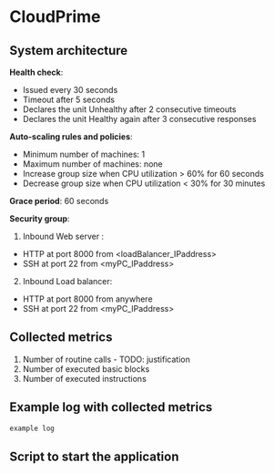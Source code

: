 # CloudPrime


## System architecture

**Health check**:
- Issued every 30 seconds
- Timeout after 5 seconds
- Declares the unit Unhealthy after 2 consecutive timeouts
- Declares the unit Healthy again after 3 consecutive responses

**Auto-scaling rules and policies**:
- Minimum number of machines: 1
- Maximum number of machines: none
- Increase group size when CPU utilization > 60% for 60 seconds
- Decrease group size when CPU utilization < 30% for 30 minutes
    
**Grace period**: 60 seconds
    
**Security group**:
1. Inbound Web server :
- HTTP at port 8000 from <loadBalancer_IPaddress>
- SSH  at port 22   from <myPC_IPaddress>

2. Inbound Load balancer:
- HTTP at port 8000 from anywhere
- SSH  at port 22   from <myPC_IPaddress>

## Collected metrics

1. Number of routine calls - TODO: justification
2. Number of executed basic blocks
3. Number of executed instructions

## Example log with collected metrics

```bash
example log
```

## Script to start the application